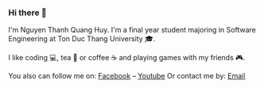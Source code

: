 ### Hi there 👋

I'm Nguyen Thanh Quang Huy. I'm a final year student majoring in Software Engineering at Ton Duc Thang University :mortar_board:.

I like coding :computer:, tea :tea: or coffee :coffee: and playing games with my friends :video_game:.

You also can follow me on: [Facebook](https://www.facebook.com/quanghuy.nguyenthanh/) – [Youtube](https://www.youtube.com/channel/UCQJWbEBqbdfPU8rrEf9spdQ)
Or contact me by: [Email](quanghuynguyenthanh@gmail.com)
